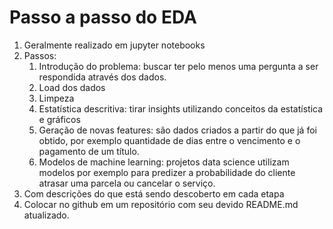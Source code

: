 # Passo a passo do EDA

1. Geralmente realizado em jupyter notebooks
2. Passos:
	1. Introdução do problema: buscar ter pelo menos uma pergunta a ser respondida através dos dados. 
	2. Load dos dados
	3. Limpeza
	4. Estatística descritiva: tirar insights utilizando conceitos da estatística e gráficos
	5. Geração de novas features: são dados criados a partir do que já foi obtido, por exemplo quantidade de dias entre o vencimento e o pagamento de um título.
	6. Modelos de machine learning: projetos data science utilizam modelos por exemplo para predizer a probabilidade do cliente atrasar uma parcela ou cancelar o serviço.
3. Com descrições do que está sendo descoberto em cada etapa
4. Colocar no github em um repositório com seu devido README.md atualizado.

